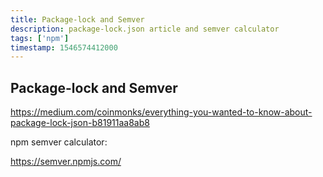 ```yaml
---
title: Package-lock and Semver
description: package-lock.json article and semver calculator
tags: ['npm']
timestamp: 1546574412000
---
```


## Package-lock and Semver

<https://medium.com/coinmonks/everything-you-wanted-to-know-about-package-lock-json-b81911aa8ab8>

npm semver calculator:

<https://semver.npmjs.com/>

<PostDate />
<PageTags />
